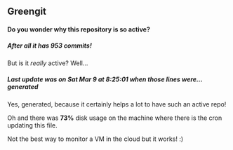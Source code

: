 ## Greengit

#### Do you wonder why this repository is so active?

##### After all it has 953 commits!

But is it *really* active? Well...

##### Last update was on Sat Mar 9 at 8:25:01 when those lines were... generated

Yes, generated, because it certainly helps a lot to have such an active repo!

Oh and there was **73%** disk usage on the machine
where there is the cron updating this file.

Not the best way to monitor a VM in the cloud but it works! :)
